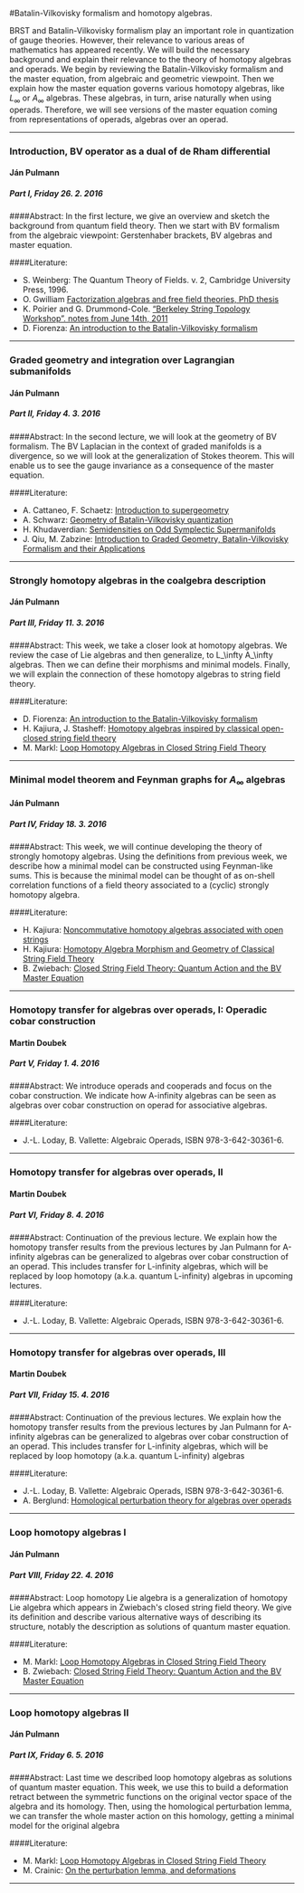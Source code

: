 #Batalin-Vilkovisky formalism and homotopy algebras.         


BRST and Batalin-Vilkovisky formalism
 play an important role in quantization of gauge theories. However, 
their relevance to various areas of mathematics has appeared recently. 
We will build the necessary background and explain their relevance to 
the theory of homotopy algebras and operads.
    We begin by reviewing the Batalin-Vilkovisky
 formalism and the master equation, from algebraic and geometric 
viewpoint. Then we explain how the master equation governs various 
homotopy algebras, like $L_\infty$ or $A_\infty$ algebras. These 
algebras, in turn, arise naturally when using operads. Therefore, 
we will see versions of the master equation coming from representations of operads, 
algebras over an operad.


-----------

### Introduction, BV operator as a dual of de Rham differential
#### Ján Pulmann
##### Part I, Friday 26. 2. 2016

####Abstract:
In the first lecture, we give an overview and sketch the background from quantum field theory. 
Then we start with BV formalism from the algebraic viewpoint: Gerstenhaber brackets, BV algebras and master equation.

####Literature:
* S. Weinberg: The Quantum Theory of Fields. v. 2, Cambridge University Press, 1996.
* O. Gwilliam [Factorization algebras and free field theories, PhD thesis](http://people.mpim-bonn.mpg.de/gwilliam/thesis.pdf)
* K. Poirier and G. Drummond-Cole. [“Berkeley String Topology Workshop”. notes from June 14th, 2011](http://cgp.ibs.re.kr/~gabriel/notes/sum11/strings_jun_14.pdf)
* D. Fiorenza: [An introduction to the Batalin-Vilkovisky formalism](http://arxiv.org/abs/math/0402057)

-----------

### Graded geometry and integration over Lagrangian submanifolds
#### Ján Pulmann
##### Part II, Friday 4. 3. 2016

####Abstract:
 In the second lecture,  we will look at the geometry of BV formalism. The BV Laplacian
 in the context of graded manifolds is a divergence, so we will look at 
the generalization of Stokes theorem. This will enable us to see the 
gauge invariance as a consequence of the master equation. 

####Literature:
* A. Cattaneo, F. Schaetz: [Introduction to supergeometry](http://arxiv.org/abs/1011.3401)
* A. Schwarz: [Geometry of Batalin-Vilkovisky quantization](http://arxiv.org/abs/hep-th/9205088)
* H. Khudaverdian: [Semidensities on Odd Symplectic Supermanifolds](http://arxiv.org/abs/math/0012256)
* J. Qiu, M. Zabzine: [Introduction to Graded Geometry, Batalin-Vilkovisky Formalism and their Applications](http://arxiv.org/abs/1105.2680)

-----------

### Strongly homotopy algebras in the coalgebra description
#### Ján Pulmann
##### Part III, Friday 11. 3. 2016


####Abstract:
  This week, we take a closer look at homotopy algebras. We review the 
case of Lie algebras and then generalize, to L_\infty A_\infty algebras.
 Then we can define their morphisms and minimal models. Finally, we will
 explain the connection of these homotopy algebras to string field 
theory.

####Literature:
* D. Fiorenza: [An introduction to the Batalin-Vilkovisky formalism](http://arxiv.org/abs/math/0402057)
* H. Kajiura, J. Stasheff: [Homotopy algebras inspired by classical open-closed string field theory](http://arxiv.org/abs/math/0410291)
* M. Markl: [Loop Homotopy Algebras in Closed String Field Theory](http://arxiv.org/abs/hep-th/9711045)

----------

### Minimal model theorem and Feynman graphs for $A_\infty$ algebras
#### Ján Pulmann
##### Part IV, Friday 18. 3. 2016

####Abstract:
This week, we will continue developing the theory of strongly homotopy algebras. Using the definitions from
previous week, we describe how a minimal model can be constructed using Feynman-like sums. This is because the minimal
model can be thought of as on-shell correlation functions of a field theory associated to a (cyclic) strongly homotopy algebra.

####Literature:
* H. Kajiura: [Noncommutative homotopy algebras associated with open strings](http://arxiv.org/abs/math/0306332)
* H. Kajiura: [Homotopy Algebra Morphism and Geometry of Classical String Field Theory](http://arxiv.org/abs/hep-th/0112228)
* B. Zwiebach: [Closed String Field Theory: Quantum Action and the BV Master Equation](http://arxiv.org/abs/hep-th/9206084)

----------

### Homotopy transfer for algebras over operads, I:  Operadic cobar construction
#### Martin Doubek
##### Part V, Friday 1. 4. 2016

####Abstract:
We introduce operads and cooperads and focus on the cobar construction. We indicate how A-infinity algebras can be seen as algebras over cobar construction on operad for associative algebras.

####Literature:
* J.-L. Loday, B. Vallette: Algebraic Operads, ISBN 978-3-642-30361-6.


----------

### Homotopy transfer for algebras over operads, II
#### Martin Doubek
##### Part VI, Friday 8. 4. 2016

####Abstract:
Continuation of the previous lecture. We explain how the homotopy transfer results from the previous lectures by Jan Pulmann
 for A-infinity algebras can be generalized to algebras over cobar construction of an operad. This includes transfer for 
 L-infinity algebras, which will be replaced by loop homotopy (a.k.a. quantum L-infinity) algebras in upcoming lectures.

####Literature:
* J.-L. Loday, B. Vallette: Algebraic Operads, ISBN 978-3-642-30361-6.


----------

### Homotopy transfer for algebras over operads, III    
#### Martin Doubek
##### Part VII, Friday 15. 4. 2016

####Abstract:
Continuation of the previous lectures. We explain how the homotopy transfer results 
from the previous lectures by Jan Pulmann for A-infinity algebras can be generalized 
to algebras over cobar construction of an operad. This includes transfer for L-infinity 
algebras, which will be replaced by loop homotopy (a.k.a. quantum L-infinity) algebras 

####Literature:
* J.-L. Loday, B. Vallette: Algebraic Operads, ISBN 978-3-642-30361-6.
* A. Berglund: [Homological perturbation theory for algebras over operads](http://arxiv.org/abs/0909.3485)


----------

### Loop homotopy algebras I
#### Ján Pulmann
##### Part VIII, Friday 22. 4. 2016

####Abstract:
Loop homotopy Lie algebra is a generalization of homotopy Lie algebra which appears in Zwiebach's closed string field theory. We give its definition and describe various alternative ways of describing its structure, notably the description as solutions of quantum master equation.

####Literature:
* M. Markl: [Loop Homotopy Algebras in Closed String Field Theory](http://arxiv.org/abs/hep-th/9711045)
* B. Zwiebach: [Closed String Field Theory: Quantum Action and the BV Master Equation](http://arxiv.org/abs/hep-th/9206084)

----------

### Loop homotopy algebras II
#### Ján Pulmann
##### Part IX, Friday 6. 5. 2016

####Abstract:
Last time we described loop homotopy algebras as solutions of quantum master
equation. This week, we use this to build a deformation retract between the symmetric functions
on the original vector space of the algebra and its homology. Then, using the homological
perturbation lemma, we can transfer the whole master action on this homology, getting a minimal model for the original algebra

####Literature:
* M. Markl: [Loop Homotopy Algebras in Closed String Field Theory](http://arxiv.org/abs/hep-th/9711045)
* M. Crainic: [On the perturbation lemma, and deformations](http://arxiv.org/abs/math/0403266)

----------
